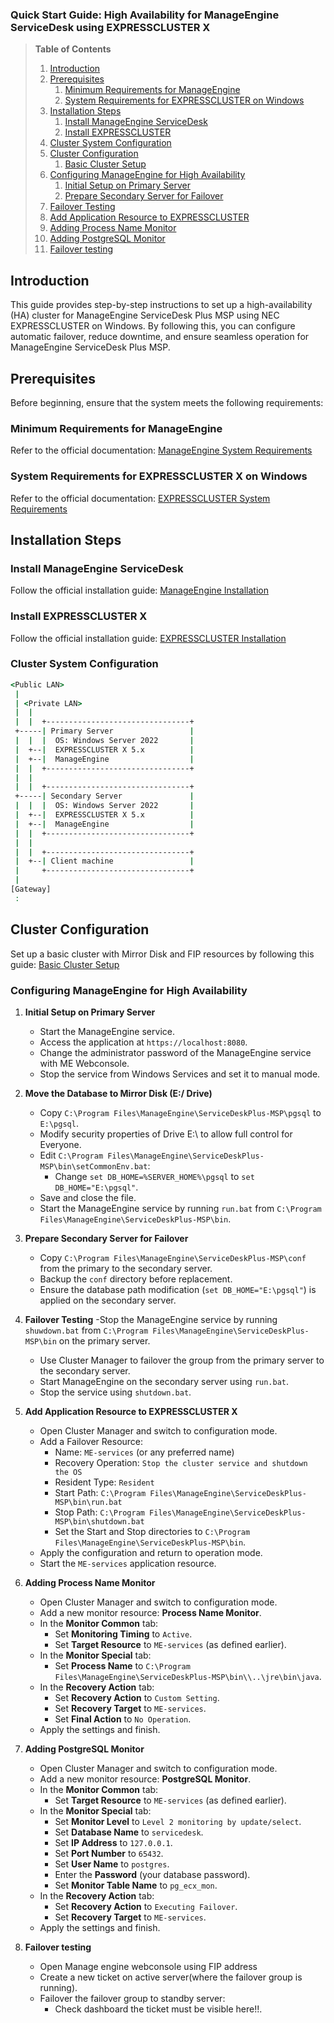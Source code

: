 ### Quick Start Guide: High Availability for ManageEngine ServiceDesk using EXPRESSCLUSTER X

> **Table of Contents**
> 
> 1. [Introduction](#introduction)
> 2. [Prerequisites](#prerequisites)
>    1. [Minimum Requirements for ManageEngine](#minimum-requirements-for-manageengine)
>    2. [System Requirements for EXPRESSCLUSTER on Windows](#system-requirements-for-expresscluster-on-windows)
> 3. [Installation Steps](#installation-steps)
>    1. [Install ManageEngine ServiceDesk](#install-manageengine-servicedesk)
>    2. [Install EXPRESSCLUSTER](#install-expresscluster)
> 4. [Cluster System Configuration](#cluster-system-configuration)
> 5. [Cluster Configuration](#cluster-configuration)
>    1. [Basic Cluster Setup](#basic-cluster-setup)
> 6. [Configuring ManageEngine for High Availability](#configuring-manageengine-for-high-availability)
>    1. [Initial Setup on Primary Server](#initial-setup-on-primary-server)
>    2. [Prepare Secondary Server for Failover](#prepare-secondary-server-for-failover)
> 7. [Failover Testing](#failover-testing)
> 8. [Add Application Resource to EXPRESSCLUSTER](#add-application-resource-to-expresscluster)
> 9. [Adding Process Name Monitor](#adding-process-name-monitor)
> 10. [Adding PostgreSQL Monitor](#adding-postgresql-monitor)
> 11. [Failover testing](#failover-testing)


## Introduction
This guide provides step-by-step instructions to set up a high-availability (HA) cluster for ManageEngine ServiceDesk Plus MSP using NEC EXPRESSCLUSTER on Windows.
By following this, you can configure automatic failover, reduce downtime, and ensure seamless operation for ManageEngine ServiceDesk Plus MSP.

## Prerequisites
Before beginning, ensure that the system meets the following requirements:

### Minimum Requirements for ManageEngine
Refer to the official documentation: [ManageEngine System Requirements](https://help.servicedeskplus.com/installing-servicedesk-plus#)

### System Requirements for EXPRESSCLUSTER X on Windows
Refer to the official documentation: [EXPRESSCLUSTER System Requirements](https://www.nec.com/en/global/prod/expresscluster/en/sysreq/os_win.html)

## Installation Steps
### Install ManageEngine ServiceDesk
Follow the official installation guide: [ManageEngine Installation](https://help.servicedeskplus.com/installing-servicedesk-plus#)

### Install EXPRESSCLUSTER X
Follow the official installation guide: [EXPRESSCLUSTER Installation](https://docs.nec.co.jp/software/clustering/expresscluster_x/x52/ecx_x52_windows_en/W52_IG_EN/W_IG.html#installing-expresscluster)

### Cluster System Configuration
```bat
<Public LAN>
 |
 | <Private LAN>
 |  |
 |  |  +--------------------------------+
 +-----| Primary Server                 |
 |  |  |  OS: Windows Server 2022       |
 |  +--|  EXPRESSCLUSTER X 5.x          |
 |  +--|  ManageEngine                  |
 |  |  +--------------------------------+
 |  |
 |  |  +--------------------------------+
 +-----| Secondary Server               |
 |  |  |  OS: Windows Server 2022       |
 |  +--|  EXPRESSCLUSTER X 5.x          |
 |  +--|  ManageEngine                  |
 |  |  +--------------------------------+
 |  |
 |  |  +--------------------------------+
 |  +--| Client machine                 |
 |     +--------------------------------+
 |
[Gateway]
 :
```

## Cluster Configuration
Set up a basic cluster with Mirror Disk and FIP resources by following this guide: [Basic Cluster Setup](https://github.com/EXPRESSCLUSTER/BasicCluster/blob/master/X41/Win/2nodesMirror.md)

### Configuring ManageEngine for High Availability
1. **Initial Setup on Primary Server**
   - Start the ManageEngine service.
   - Access the application at `https://localhost:8080`.
   - Change the administrator password of the ManageEngine service with ME Webconsole.
   - Stop the service from Windows Services and set it to manual mode.

2. **Move the Database to Mirror Disk (E:/ Drive)**
   - Copy `C:\Program Files\ManageEngine\ServiceDeskPlus-MSP\pgsql` to `E:\pgsql`.
   - Modify security properties of Drive E:\ to allow full control for Everyone.
   - Edit `C:\Program Files\ManageEngine\ServiceDeskPlus-MSP\bin\setCommonEnv.bat`:
     - Change `set DB_HOME=%SERVER_HOME%\pgsql` to `set DB_HOME="E:\pgsql"`.
   - Save and close the file.
   - Start the ManageEngine service by running `run.bat` from `C:\Program Files\ManageEngine\ServiceDeskPlus-MSP\bin`.

3. **Prepare Secondary Server for Failover**
   - Copy `C:\Program Files\ManageEngine\ServiceDeskPlus-MSP\conf` from the primary to the secondary server.
   - Backup the `conf` directory before replacement.
   - Ensure the database path modification (`set DB_HOME="E:\pgsql"`) is applied on the secondary server.

4. **Failover Testing**
   -Stop the ManageEngine service by running `shuwdown.bat` from `C:\Program Files\ManageEngine\ServiceDeskPlus-MSP\bin` on the primary server.
   - Use Cluster Manager to failover the group from the primary server to the secondary server.
   - Start ManageEngine on the secondary server using `run.bat`.
   - Stop the service using `shutdown.bat`.

6. **Add Application Resource to EXPRESSCLUSTER X**
   - Open Cluster Manager and switch to configuration mode.
   - Add a Failover Resource:
     - Name: `ME-services` (or any preferred name)
     - Recovery Operation: `Stop the cluster service and shutdown the OS`
     - Resident Type: `Resident`
     - Start Path: `C:\Program Files\ManageEngine\ServiceDeskPlus-MSP\bin\run.bat`
     - Stop Path: `C:\Program Files\ManageEngine\ServiceDeskPlus-MSP\bin\shutdown.bat`
     - Set the Start and Stop directories to `C:\Program Files\ManageEngine\ServiceDeskPlus-MSP\bin`.
   - Apply the configuration and return to operation mode.
   - Start the `ME-services` application resource.

7. **Adding Process Name Monitor**
   - Open Cluster Manager and switch to configuration mode.
   - Add a new monitor resource: **Process Name Monitor**.
   - In the **Monitor Common** tab:
     - Set **Monitoring Timing** to `Active`.
     - Set **Target Resource** to `ME-services` (as defined earlier).
   - In the **Monitor Special** tab:
     - Set **Process Name** to `C:\Program Files\ManageEngine\ServiceDeskPlus-MSP\bin\\..\jre\bin\java`.
   - In the **Recovery Action** tab:
     - Set **Recovery Action** to `Custom Setting`.
     - Set **Recovery Target** to `ME-services`.
     - Set **Final Action** to `No Operation`.
   - Apply the settings and finish.

8. **Adding PostgreSQL Monitor**
   - Open Cluster Manager and switch to configuration mode.
   - Add a new monitor resource: **PostgreSQL Monitor**.
   - In the **Monitor Common** tab:
     - Set **Target Resource** to `ME-services` (as defined earlier).
   - In the **Monitor Special** tab:
     - Set **Monitor Level** to `Level 2 monitoring by update/select`.
     - Set **Database Name** to `servicedesk`.
     - Set **IP Address** to `127.0.0.1`.
     - Set **Port Number** to `65432`.
     - Set **User Name** to `postgres`.
     - Enter the **Password** (your database password).
     - Set **Monitor Table Name** to `pg_ecx_mon`.
   - In the **Recovery Action** tab:
     - Set **Recovery Action** to `Executing Failover`.
     - Set **Recovery Target** to `ME-services`.
   - Apply the settings and finish.

9. **Failover testing**
   - Open Manage engine webconsole using FIP address
   - Create a new ticket on active server(where the failover group is running).
   - Failover the failover group to standby server:
     - Check dashboard the ticket must be visible here!!.
